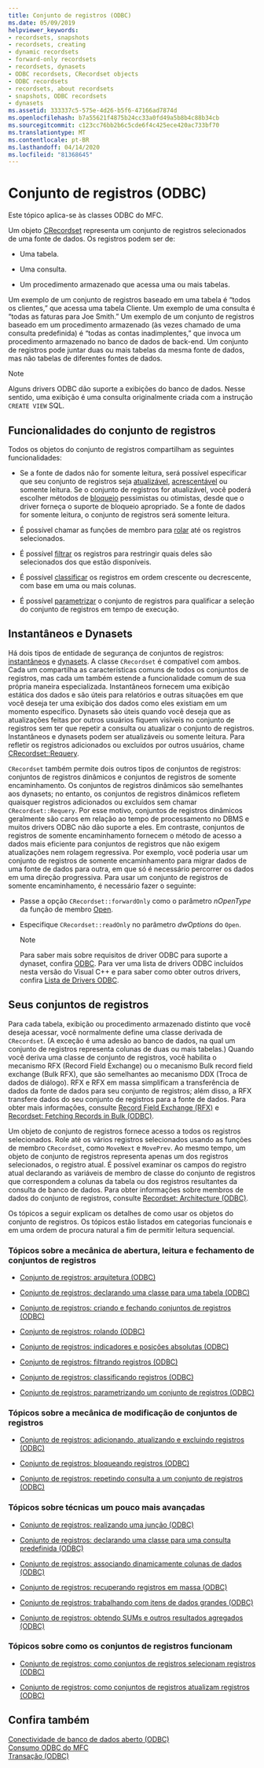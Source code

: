 ```yaml
---
title: Conjunto de registros (ODBC)
ms.date: 05/09/2019
helpviewer_keywords:
- recordsets, snapshots
- recordsets, creating
- dynamic recordsets
- forward-only recordsets
- recordsets, dynasets
- ODBC recordsets, CRecordset objects
- ODBC recordsets
- recordsets, about recordsets
- snapshots, ODBC recordsets
- dynasets
ms.assetid: 333337c5-575e-4d26-b5f6-47166ad7874d
ms.openlocfilehash: b7a55621f4875b24cc33a0fd49a5b8b4c88b34cb
ms.sourcegitcommit: c123cc76bb2b6c5cde6f4c425ece420ac733bf70
ms.translationtype: MT
ms.contentlocale: pt-BR
ms.lasthandoff: 04/14/2020
ms.locfileid: "81368645"
---
```

# <a name="recordset-odbc"></a>Conjunto de registros (ODBC)

Este tópico aplica-se às classes ODBC do MFC.

Um objeto [CRecordset](../../mfc/reference/crecordset-class.md) representa um conjunto de registros selecionados de uma fonte de dados. Os registros podem ser de:

- Uma tabela.

- Uma consulta.

- Um procedimento armazenado que acessa uma ou mais tabelas.

Um exemplo de um conjunto de registros baseado em uma tabela é “todos os clientes,” que acessa uma tabela Cliente. Um exemplo de uma consulta é “todas as faturas para Joe Smith.” Um exemplo de um conjunto de registros baseado em um procedimento armazenado (às vezes chamado de uma consulta predefinida) é “todas as contas inadimplentes,” que invoca um procedimento armazenado no banco de dados de back-end. Um conjunto de registros pode juntar duas ou mais tabelas da mesma fonte de dados, mas não tabelas de diferentes fontes de dados.

> [!NOTE]
> Alguns drivers ODBC dão suporte a exibições do banco de dados. Nesse sentido, uma exibição é uma consulta originalmente criada com a instrução `CREATE VIEW` SQL.

## <a name="recordset-capabilities"></a><a name="_core_recordset_capabilities"></a> Funcionalidades do conjunto de registros

Todos os objetos do conjunto de registros compartilham as seguintes funcionalidades:

- Se a fonte de dados não for somente leitura, será possível especificar que seu conjunto de registros seja [atualizável](../../data/odbc/recordset-adding-updating-and-deleting-records-odbc.md), [acrescentável](../../data/odbc/recordset-adding-updating-and-deleting-records-odbc.md) ou somente leitura. Se o conjunto de registros for atualizável, você poderá escolher métodos de [bloqueio](../../data/odbc/recordset-locking-records-odbc.md) pessimistas ou otimistas, desde que o driver forneça o suporte de bloqueio apropriado. Se a fonte de dados for somente leitura, o conjunto de registros será somente leitura.

- É possível chamar as funções de membro para [rolar](../../data/odbc/recordset-scrolling-odbc.md) até os registros selecionados.

- É possível [filtrar](../../data/odbc/recordset-filtering-records-odbc.md) os registros para restringir quais deles são selecionados dos que estão disponíveis.

- É possível [classificar](../../data/odbc/recordset-sorting-records-odbc.md) os registros em ordem crescente ou decrescente, com base em uma ou mais colunas.

- É possível [parametrizar](../../data/odbc/recordset-parameterizing-a-recordset-odbc.md) o conjunto de registros para qualificar a seleção do conjunto de registros em tempo de execução.

## <a name="snapshots-and-dynasets"></a><a name="_core_snapshots_and_dynasets"></a> Instantâneos e Dynasets

Há dois tipos de entidade de segurança de conjuntos de registros: [instantâneos](../../data/odbc/snapshot.md) e [dynasets](../../data/odbc/dynaset.md). A classe `CRecordset` é compatível com ambos. Cada um compartilha as características comuns de todos os conjuntos de registros, mas cada um também estende a funcionalidade comum de sua própria maneira especializada. Instantâneos fornecem uma exibição estática dos dados e são úteis para relatórios e outras situações em que você deseja ter uma exibição dos dados como eles existiam em um momento específico. Dynasets são úteis quando você deseja que as atualizações feitas por outros usuários fiquem visíveis no conjunto de registros sem ter que repetir a consulta ou atualizar o conjunto de registros. Instantâneos e dynasets podem ser atualizáveis ou somente leitura. Para refletir os registros adicionados ou excluídos por outros usuários, chame [CRecordset::Requery](../../mfc/reference/crecordset-class.md#requery).

`CRecordset` também permite dois outros tipos de conjuntos de registros: conjuntos de registros dinâmicos e conjuntos de registros de somente encaminhamento. Os conjuntos de registros dinâmicos são semelhantes aos dynasets; no entanto, os conjuntos de registros dinâmicos refletem quaisquer registros adicionados ou excluídos sem chamar `CRecordset::Requery`. Por esse motivo, conjuntos de registros dinâmicos geralmente são caros em relação ao tempo de processamento no DBMS e muitos drivers ODBC não dão suporte a eles. Em contraste, conjuntos de registros de somente encaminhamento fornecem o método de acesso a dados mais eficiente para conjuntos de registros que não exigem atualizações nem rolagem regressiva. Por exemplo, você poderia usar um conjunto de registros de somente encaminhamento para migrar dados de uma fonte de dados para outra, em que só é necessário percorrer os dados em uma direção progressiva. Para usar um conjunto de registros de somente encaminhamento, é necessário fazer o seguinte:

- Passe a opção `CRecordset::forwardOnly` como o parâmetro *nOpenType* da função de membro [Open](../../mfc/reference/crecordset-class.md#open).

- Especifique `CRecordset::readOnly` no parâmetro *dwOptions* do `Open`.

    > [!NOTE]
    >  Para saber mais sobre requisitos de driver ODBC para suporte a dynaset, confira [ODBC](../../data/odbc/odbc-basics.md). Para ver uma lista de drivers ODBC incluídos nesta versão do Visual C++ e para saber como obter outros drivers, confira [Lista de Drivers ODBC](../../data/odbc/odbc-driver-list.md).

## <a name="your-recordsets"></a><a name="_core_your_recordsets"></a> Seus conjuntos de registros

Para cada tabela, exibição ou procedimento armazenado distinto que você deseja acessar, você normalmente define uma classe derivada de `CRecordset`. (A exceção é uma adesão ao banco de dados, na qual um conjunto de registros representa colunas de duas ou mais tabelas.) Quando você deriva uma classe de conjunto de registros, você habilita o mecanismo RFX (Record Field Exchange) ou o mecanismo Bulk record field exchange (Bulk RFX), que são semelhantes ao mecanismo DDX (Troca de dados de diálogo). RFX e RFX em massa simplificam a transferência de dados da fonte de dados para seu conjunto de registros; além disso, a RFX transfere dados do seu conjunto de registros para a fonte de dados. Para obter mais informações, consulte [Record Field Exchange (RFX)](../../data/odbc/record-field-exchange-rfx.md) e [Recordset: Fetching Records in Bulk (ODBC)](../../data/odbc/recordset-fetching-records-in-bulk-odbc.md).

Um objeto de conjunto de registros fornece acesso a todos os registros selecionados. Role até os vários registros selecionados usando as funções de membro `CRecordset`, como `MoveNext` e `MovePrev`. Ao mesmo tempo, um objeto de conjunto de registros representa apenas um dos registros selecionados, o registro atual. É possível examinar os campos do registro atual declarando as variáveis de membro de classe do conjunto de registros que correspondem a colunas da tabela ou dos registros resultantes da consulta de banco de dados. Para obter informações sobre membros de dados do conjunto de registros, consulte [Recordset: Architecture (ODBC)](../../data/odbc/recordset-architecture-odbc.md).

Os tópicos a seguir explicam os detalhes de como usar os objetos do conjunto de registros. Os tópicos estão listados em categorias funcionais e em uma ordem de procura natural a fim de permitir leitura sequencial.

### <a name="topics-about-the-mechanics-of-opening-reading-and-closing-recordsets"></a>Tópicos sobre a mecânica de abertura, leitura e fechamento de conjuntos de registros

- [Conjunto de registros: arquitetura (ODBC)](../../data/odbc/recordset-architecture-odbc.md)

- [Conjunto de registros: declarando uma classe para uma tabela (ODBC)](../../data/odbc/recordset-declaring-a-class-for-a-table-odbc.md)

- [Conjunto de registros: criando e fechando conjuntos de registros (ODBC)](../../data/odbc/recordset-creating-and-closing-recordsets-odbc.md)

- [Conjunto de registros: rolando (ODBC)](../../data/odbc/recordset-scrolling-odbc.md)

- [Conjunto de registros: indicadores e posições absolutas (ODBC)](../../data/odbc/recordset-bookmarks-and-absolute-positions-odbc.md)

- [Conjunto de registros: filtrando registros (ODBC)](../../data/odbc/recordset-filtering-records-odbc.md)

- [Conjunto de registros: classificando registros (ODBC)](../../data/odbc/recordset-sorting-records-odbc.md)

- [Conjunto de registros: parametrizando um conjunto de registros (ODBC)](../../data/odbc/recordset-parameterizing-a-recordset-odbc.md)

### <a name="topics-about-the-mechanics-of-modifying-recordsets"></a>Tópicos sobre a mecânica de modificação de conjuntos de registros

- [Conjunto de registros: adicionando, atualizando e excluindo registros (ODBC)](../../data/odbc/recordset-adding-updating-and-deleting-records-odbc.md)

- [Conjunto de registros: bloqueando registros (ODBC)](../../data/odbc/recordset-locking-records-odbc.md)

- [Conjunto de registros: repetindo consulta a um conjunto de registros (ODBC)](../../data/odbc/recordset-requerying-a-recordset-odbc.md)

### <a name="topics-about-somewhat-more-advanced-techniques"></a>Tópicos sobre técnicas um pouco mais avançadas

- [Conjunto de registros: realizando uma junção (ODBC)](../../data/odbc/recordset-performing-a-join-odbc.md)

- [Conjunto de registros: declarando uma classe para uma consulta predefinida (ODBC)](../../data/odbc/recordset-declaring-a-class-for-a-predefined-query-odbc.md)

- [Conjunto de registros: associando dinamicamente colunas de dados (ODBC)](../../data/odbc/recordset-dynamically-binding-data-columns-odbc.md)

- [Conjunto de registros: recuperando registros em massa (ODBC)](../../data/odbc/recordset-fetching-records-in-bulk-odbc.md)

- [Conjunto de registros: trabalhando com itens de dados grandes (ODBC)](../../data/odbc/recordset-working-with-large-data-items-odbc.md)

- [Conjunto de registros: obtendo SUMs e outros resultados agregados (ODBC)](../../data/odbc/recordset-obtaining-sums-and-other-aggregate-results-odbc.md)

### <a name="topics-about-how-recordsets-work"></a>Tópicos sobre como os conjuntos de registros funcionam

- [Conjunto de registros: como conjuntos de registros selecionam registros (ODBC)](../../data/odbc/recordset-how-recordsets-select-records-odbc.md)

- [Conjunto de registros: como conjuntos de registros atualizam registros (ODBC)](../../data/odbc/recordset-how-recordsets-update-records-odbc.md)

## <a name="see-also"></a>Confira também

[Conectividade de banco de dados aberto (ODBC)](../../data/odbc/open-database-connectivity-odbc.md)<br/>
[Consumo ODBC do MFC](../../mfc/reference/adding-an-mfc-odbc-consumer.md)<br/>
[Transação (ODBC)](../../data/odbc/transaction-odbc.md)
